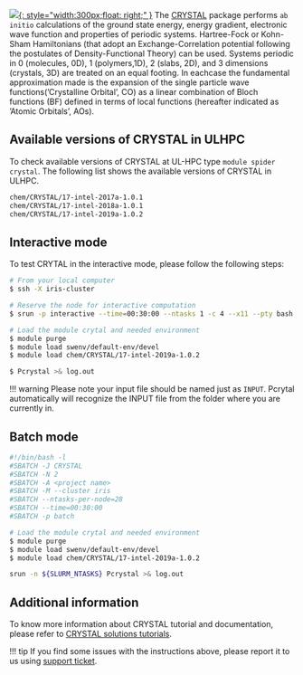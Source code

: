 [![](https://www.crystal.unito.it/images/slide2_cry17.png){: style="width:300px;float: right;" }](https://www.crystal.unito.it)
The [CRYSTAL](https://www.crystal.unito.it/index.php) package
performs `ab  initio` calculations  of  the  ground
state  energy,  energy gradient, electronic wave function and properties
of periodic systems.  Hartree-Fock or Kohn-Sham Hamiltonians
(that adopt an Exchange-Correlation potential following the postulates of
Density-Functional Theory) can be used.  Systems periodic in 0 (molecules, 0D),
1 (polymers,1D), 2 (slabs, 2D), and 3 dimensions (crystals, 3D)
are treated on an equal footing.  In eachcase the fundamental approximation
made is the expansion of the single particle wave functions(’Crystalline Orbital’, CO)
as a linear combination of Bloch functions (BF) defined in terms of
local functions (hereafter indicated as ’Atomic Orbitals’, AOs). 


## Available versions of CRYSTAL in ULHPC
To check available versions of CRYSTAL at UL-HPC type `module spider crystal`.
The following list shows the available versions of CRYSTAL in ULHPC. 
```bash
chem/CRYSTAL/17-intel-2017a-1.0.1
chem/CRYSTAL/17-intel-2018a-1.0.1
chem/CRYSTAL/17-intel-2019a-1.0.2
```

## Interactive mode
To test CRYTAL in the interactive mode, please follow the following steps:

```bash
# From your local computer
$ ssh -X iris-cluster

# Reserve the node for interactive computation
$ srun -p interactive --time=00:30:00 --ntasks 1 -c 4 --x11 --pty bash -i

# Load the module crytal and needed environment
$ module purge
$ module load swenv/default-env/devel
$ module load chem/CRYSTAL/17-intel-2019a-1.0.2

$ Pcrystal >& log.out
```

!!! warning 
    Please note your input file should be named just as `INPUT`. Pcrytal automatically
    will recognize the INPUT file from the folder where you are currently in.
    

## Batch mode
```bash
#!/bin/bash -l
#SBATCH -J CRYSTAL
#SBATCH -N 2
#SBATCH -A <project name>
#SBATCH -M --cluster iris 
#SBATCH --ntasks-per-node=28
#SBATCH --time=00:30:00
#SBATCH -p batch

# Load the module crytal and needed environment
$ module purge
$ module load swenv/default-env/devel
$ module load chem/CRYSTAL/17-intel-2019a-1.0.2

srun -n ${SLURM_NTASKS} Pcrystal >& log.out
```
## Additional information
To know more information about CRYSTAL tutorial and documentation,
please refer to [CRYSTAL solutions tutorials](http://tutorials.crystalsolutions.eu/).

!!! tip
    If you find some issues with the instructions above,
    please report it to us using [support ticket](https://hpc.uni.lu/support).
    